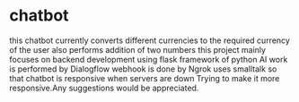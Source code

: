 # chatbot 
this chatbot currently converts different currencies to the required currency of the user
also performs addition of two numbers
this project mainly focuses on backend development using flask framework of python
AI work is performed by Dialogflow
webhook is done by Ngrok
uses smalltalk so that chatbot is responsive when servers are down
Trying to make it more responsive.Any suggestions would be appreciated.
